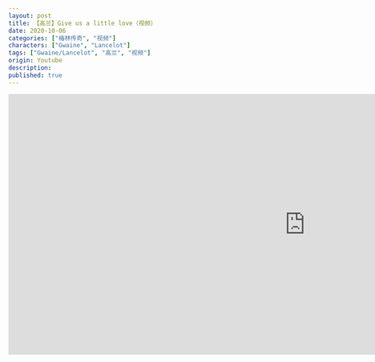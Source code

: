 ```yaml
---
layout: post
title: 【高兰】Give us a little love（视频）
date: 2020-10-06
categories: ["梅林传奇", "视频"]
characters: ["Gwaine", "Lancelot"]
tags: ["Gwaine/Lancelot", "高兰", "视频"]
origin: Youtube
description: 
published: true
---
```


<iframe width="1183" height="521" src="https://www.youtube.com/embed/bv9UUAnKxgI" frameborder="0" allow="accelerometer; autoplay; clipboard-write; encrypted-media; gyroscope; picture-in-picture" allowfullscreen></iframe>
